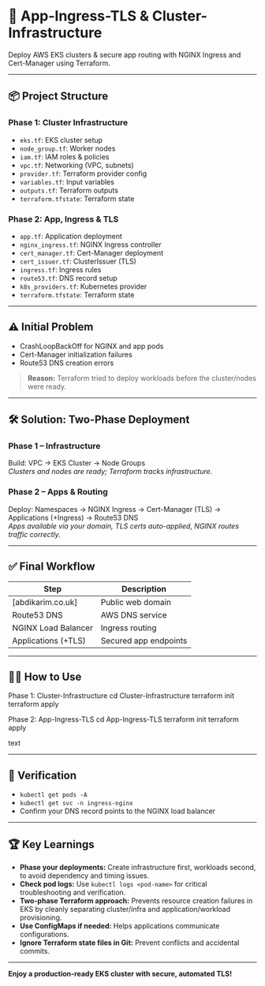 # 🚀 App-Ingress-TLS & Cluster-Infrastructure

Deploy AWS EKS clusters & secure app routing with NGINX Ingress and Cert-Manager using Terraform.

---

## 📦 Project Structure

### Phase 1: Cluster Infrastructure

- `eks.tf`: EKS cluster setup
- `node_group.tf`: Worker nodes
- `iam.tf`: IAM roles & policies
- `vpc.tf`: Networking (VPC, subnets)
- `provider.tf`: Terraform provider config
- `variables.tf`: Input variables
- `outputs.tf`: Terraform outputs
- `terraform.tfstate`: Terraform state

### Phase 2: App, Ingress & TLS

- `app.tf`: Application deployment
- `nginx_ingress.tf`: NGINX Ingress controller
- `cert_manager.tf`: Cert-Manager deployment
- `cert_issuer.tf`: ClusterIssuer (TLS)
- `ingress.tf`: Ingress rules
- `route53.tf`: DNS record setup
- `k8s_providers.tf`: Kubernetes provider
- `terraform.tfstate`: Terraform state

---

## ⚠️ Initial Problem

- CrashLoopBackOff for NGINX and app pods
- Cert-Manager initialization failures
- Route53 DNS creation errors

> **Reason:** Terraform tried to deploy workloads before the cluster/nodes were ready.

---

## 🛠️ Solution: Two-Phase Deployment

### Phase 1 – Infrastructure

Build: VPC → EKS Cluster → Node Groups  
*Clusters and nodes are ready; Terraform tracks infrastructure.*

### Phase 2 – Apps & Routing

Deploy: Namespaces → NGINX Ingress → Cert-Manager (TLS) → Applications (+Ingress) → Route53 DNS  
*Apps available via your domain, TLS certs auto-applied, NGINX routes traffic correctly.*

---

## ✅ Final Workflow

| Step                   | Description                        |
|------------------------|------------------------------------|
| [abdikarim.co.uk]          | Public web domain                  |
| Route53 DNS            | AWS DNS service                    |
| NGINX Load Balancer    | Ingress routing                    |
| Applications (+TLS)    | Secured app endpoints              |

---


## 🧑‍💻 How to Use

Phase 1: Cluster-Infrastructure
cd Cluster-Infrastructure
terraform init
terraform apply

Phase 2: App-Ingress-TLS
cd App-Ingress-TLS
terraform init
terraform apply

text

---

## 🔎 Verification

- `kubectl get pods -A`
- `kubectl get svc -n ingress-nginx`
- Confirm your DNS record points to the NGINX load balancer

---

## 🏆 Key Learnings

- **Phase your deployments:** Create infrastructure first, workloads second, to avoid dependency and timing issues.
- **Check pod logs:** Use `kubectl logs <pod-name>` for critical troubleshooting and verification.
- **Two-phase Terraform approach:** Prevents resource creation failures in EKS by cleanly separating cluster/infra and application/workload provisioning.
- **Use ConfigMaps if needed:** Helps applications communicate configurations.
- **Ignore Terraform state files in Git:** Prevent conflicts and accidental commits.

---

**Enjoy a production-ready EKS cluster with secure, automated TLS!**


